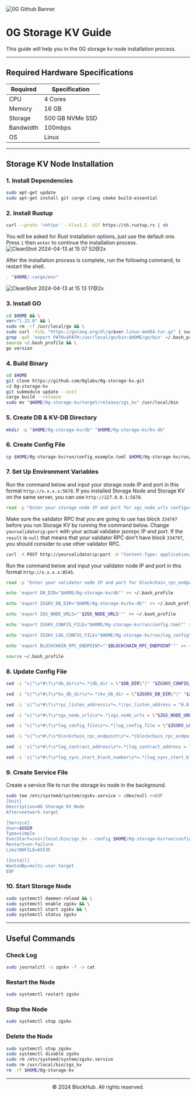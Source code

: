 ![0G Github Banner](https://github.com/BlockchainsHub/Testnet/assets/77204008/34a32724-b411-41e4-8696-e390dfa01cab)

# 0G Storage KV Guide
This guide will help you in the 0G storage kv node installation process.

-----------------------------------------------------------------

## Required Hardware Specifications
| Required | Specification |
|-|-
| CPU | 4 Cores |
| Memory | 16 GB |
| Storage | 500 GB NVMe SSD |
| Bandwidth | 100mbps |
| OS | Linux |

-----------------------------------------------------------------

## Storage KV Node Installation
### 1. Install Dependencies
```bash
sudo apt-get update
sudo apt-get install git cargo clang cmake build-essential
```

### 2. Install Rustup
```bash
curl --proto '=https' --tlsv1.2 -sSf https://sh.rustup.rs | sh
```

You will be asked for Rust installation options, just use the default one. Press `1` then `enter` to continue the installation process.
![CleanShot 2024-04-13 at 15 07 52@2x](https://github.com/BlockchainsHub/Testnet/assets/77204008/bcb81284-8235-4cf2-a4f1-50821044cc21)

After the installation process is complete, run the following command, to restart the shell.
```bash
. "$HOME/.cargo/env"
```
![CleanShot 2024-04-13 at 15 13 17@2x](https://github.com/BlockchainsHub/Testnet/assets/77204008/f8f94656-0f1f-4d27-b347-3842b2b77a6f)

### 3. Install GO
```bash
cd $HOME && \
ver="1.22.0" && \
sudo rm -rf /usr/local/go && \
sudo curl -fsSL "https://golang.org/dl/go$ver.linux-amd64.tar.gz" | sudo tar -C /usr/local -xzf - && \
grep -qxF 'export PATH=$PATH:/usr/local/go/bin:$HOME/go/bin' ~/.bash_profile || echo 'export PATH=$PATH:/usr/local/go/bin:$HOME/go/bin' >> ~/.bash_profile && \
source ~/.bash_profile && \
go version
```

### 4. Build Binary
```bash
cd $HOME
git clone https://github.com/0glabs/0g-storage-kv.git
cd 0g-storage-kv
git submodule update --init
cargo build --release
sudo mv "$HOME/0g-storage-kv/target/release/zgs_kv" /usr/local/bin
```

### 5. Create DB & KV-DB Directory
```bash
mkdir -p "$HOME/0g-storage-kv/db" "$HOME/0g-storage-kv/kv-db"
```

### 6. Create Config File
```bash
cp $HOME/0g-storage-kv/run/config_example.toml $HOME/0g-storage-kv/run/config.toml
```

### 7. Set Up Environment Variables
Run the command below and input your storage node IP and port in this format `http://x.x.x.x:5678`. If you installed Storage Node and Storage KV on the same server, you can use `http://127.0.0.1:5678`.
```bash
read -p "Enter your storage node IP and port for zgs_node_urls configuration: " ZGS_NODE_URLS
```

Make sure the validator RPC that you are going to use has block `334797` before you run Storage KV by running the command below. Change `yourvalidatorip:port` with your actual validator jsonrpc IP and port. If the `result` is `null` that means that your validator RPC don't have block `334797`, you should consider to use other validator RPC.
```bash
curl -X POST http://yourvalidatorip:port -H "Content-Type: application/json" -d '{"jsonrpc":"2.0","method":"eth_getBlockByNumber","params":["0x51bcd",false],"id":1}'
```

Run the command below and input your validator node IP and port in this format `http://x.x.x.x:8545`. 
```bash
read -p "Enter your validator node IP and port for blockchain_rpc_endpoint configuration: " BLOCKCHAIN_RPC_ENDPOINT
```

```bash
echo 'export DB_DIR="$HOME/0g-storage-kv/db"' >> ~/.bash_profile

echo 'export ZGSKV_DB_DIR="$HOME/0g-storage-kv/kv-db"' >> ~/.bash_profile

echo 'export ZGS_NODE_URLS="'$ZGS_NODE_URLS'"' >> ~/.bash_profile

echo 'export ZGSKV_CONFIG_FILE="$HOME/0g-storage-kv/run/config.toml"' >> ~/.bash_profile

echo 'export ZGSKV_LOG_CONFIG_FILE="$HOME/0g-storage-kv/run/log_config"' >> ~/.bash_profile

echo 'export BLOCKCHAIN_RPC_ENDPOINT="'$BLOCKCHAIN_RPC_ENDPOINT'"' >> ~/.bash_profile

source ~/.bash_profile
```

### 8. Update Config File
```bash
sed -i "s|^\s*#\?\s*db_dir\s*=.*|db_dir = \"$DB_DIR\"|" "$ZGSKV_CONFIG_FILE"

sed -i "s|^\s*#\?\s*kv_db_dir\s*=.*|kv_db_dir = \"$ZGSKV_DB_DIR\"|" "$ZGSKV_CONFIG_FILE"

sed -i 's|^\s*#\?\s*rpc_listen_address\s*=.*|rpc_listen_address = "0.0.0.0:6789"|' "$ZGSKV_CONFIG_FILE"

sed -i "s|^\s*#\?\s*zgs_node_urls\s*=.*|zgs_node_urls = \"$ZGS_NODE_URLS\"|" "$ZGSKV_CONFIG_FILE"

sed -i "s|^\s*#\?\s*log_config_file\s*=.*|log_config_file = \"$ZGSKV_LOG_CONFIG_FILE\"|" "$ZGSKV_CONFIG_FILE"

sed -i "s|^\s*#\?\s*blockchain_rpc_endpoint\s*=.*|blockchain_rpc_endpoint = \"$BLOCKCHAIN_RPC_ENDPOINT\"|" "$ZGSKV_CONFIG_FILE"

sed -i 's|^\s*#\?\s*log_contract_address\s*=.*|log_contract_address = "0xb8F03061969da6Ad38f0a4a9f8a86bE71dA3c8E7"|' "$ZGSKV_CONFIG_FILE"

sed -i 's|^\s*#\?\s*log_sync_start_block_number\s*=.*|log_sync_start_block_number = 334797|' "$ZGSKV_CONFIG_FILE"
```

### 9. Create Service File
Create a service file to run the storage kv node in the background.
```bash
sudo tee /etc/systemd/system/zgskv.service > /dev/null <<EOF
[Unit]
Description=0G Storage KV Node
After=network.target

[Service]
User=$USER
Type=simple
ExecStart=/usr/local/bin/zgs_kv --config $HOME/0g-storage-kv/run/config.toml
Restart=on-failure
LimitNOFILE=65535

[Install]
WantedBy=multi-user.target
EOF
```

### 10. Start Storage Node
```bash
sudo systemctl daemon-reload && \
sudo systemctl enable zgskv && \
sudo systemctl start zgskv && \
sudo systemctl status zgskv
```

-----------------------------------------------------------------

## Useful Commands
### Check Log
```bash
sudo journalctl -u zgskv -f -o cat
```

### Restart the Node
```bash
sudo systemctl restart zgskv
```

### Stop the Node
```bash
sudo systemctl stop zgskv
```

### Delete the Node
```bash
sudo systemctl stop zgskv
sudo systemctl disable zgskv
sudo rm /etc/systemd/system/zgskv.service
sudo rm /usr/local/bin/zgs_kv
rm -rf $HOME/0g-storage-kv
```

-----------------------------------------------------------------

<p align="center">
  &copy; 2024 BlockHub. All rights reserved.
</p>